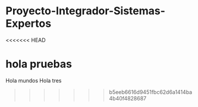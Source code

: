 # Proyecto-Integrador-Sistemas-Expertos
<<<<<<< HEAD

hola pruebas
=======
Hola mundos
Hola tres
>>>>>>> b5eeb6616d9451fbc62d6a1414ba4b40f4828687
